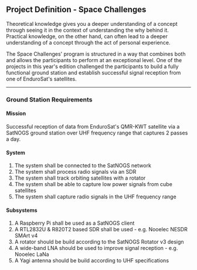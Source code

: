 ## Project Definition - Space Challenges

Theoretical knowledge gives you a deeper understanding of a concept through seeing it in the context of understanding the why behind it.
Practical knowledge, on the other hand, can often lead to a deeper understanding of a concept through the act of personal experience.

The Space Challenges' program is structured in a way that combines both and allows the participants to perform at an exceptional level.
One of the projects in this year's edition challenged the participants to build a fully functional ground station and establish successful signal reception from one of EnduroSat's satellites.

---

### Ground Station Requirements


#### Mission

Successful reception of data from EnduroSat's QMR-KWT satellite via a SatNOGS ground station over UHF frequency range that captures 2 passes a day.

#### System

1. The system shall be connected to the SatNOGS network
2. The system shall process radio signals via an SDR
3. The system shall track orbiting satellites with a rotator
4. The system shall be able to capture low power signals from cube satellites
5. The system shall capture radio signals in the UHF frequency range

#### Subsystems

1. A Raspberry Pi shall be used as a SatNOGS client
2. A RTL2832U & R820T2 based SDR shall be used - e.g. Nooelec NESDR SMArt v4
3. A rotator should be build according to the SatNOGS Rotator v3 design
4. A wide-band LNA should be used to improve signal reception - e.g. Nooelec LaNa
5. A Yagi antenna should be build according to UHF specifications

